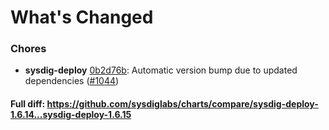# What's Changed

### Chores
- **sysdig-deploy** [0b2d76b](https://github.com/sysdiglabs/charts/commit/0b2d76b5e219287b07e5a3280d0a2cd90434c6a1): Automatic version bump due to updated dependencies ([#1044](https://github.com/sysdiglabs/charts/issues/1044))

#### Full diff: https://github.com/sysdiglabs/charts/compare/sysdig-deploy-1.6.14...sysdig-deploy-1.6.15
